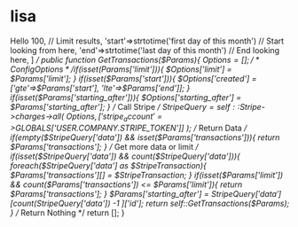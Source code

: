 # lisa
Hello
100, // Limit results, 'start'=>strtotime('first day of this month') // Start looking from here, 'end'=>strtotime('last day of this month') // End looking here, ] */ public function GetTransactions($Params){ $Options = []; /* Config Options */ if(isset($Params['limit'])){ $Options['limit'] = $Params['limit']; } if(isset($Params['start'])){ $Options['created'] = ['gte'=>$Params['start'], 'lte'=>$Params['end']]; } if(isset($Params['starting_after'])){ $Options['starting_after'] = $Params['starting_after']; } /* Call Stripe */ $StripeQuery = self::$Stripe->charges->all( $Options, ['stripe_account'=>$GLOBALS['USER.COMPANY.STRIPE_TOKEN']] ); /* Return Data */ if(empty($StripeQuery['data']) && isset($Params['transactions'])){ return $Params['transactions']; } /* Get more data or limit */ if(isset($StripeQuery['data']) && count($StripeQuery['data'])){ foreach($StripeQuery['data'] as $StripeTransaction){ $Params['transactions'][] = $StripeTransaction; } if(isset($Params['limit']) && count($Params['transactions']) <= $Params['limit']){ return $Params['transactions']; } $Params['starting_after'] = $StripeQuery['data'][count($StripeQuery['data']) -1 ]['id']; return self::GetTransactions($Params); } /* Return Nothing */ return []; }
